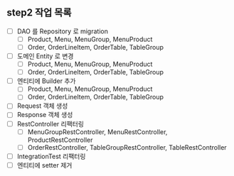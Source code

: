 ## step2 작업 목록
- [ ] DAO 를 Repository 로 migration
    - [ ] Product, Menu, MenuGroup, MenuProduct
    - [ ] Order, OrderLineItem, OrderTable, TableGroup
- [ ] 도메인 Entity 로 변경
  - [ ] Product, Menu, MenuGroup, MenuProduct
  - [ ] Order, OrderLineItem, OrderTable, TableGroup
- [ ] 엔티티에 Builder 추가
  - [ ] Product, Menu, MenuGroup, MenuProduct
  - [ ] Order, OrderLineItem, OrderTable, TableGroup
- [ ] Request 객체 생성
- [ ] Response 객체 생성
- [ ] RestController 리팩터링
  - [ ] MenuGroupRestController, MenuRestController, ProductRestController
  - [ ] OrderRestController, TableGroupRestController, TableRestController
- [ ] IntegrationTest 리팩터링 
- [ ] 엔티티에 setter 제거
